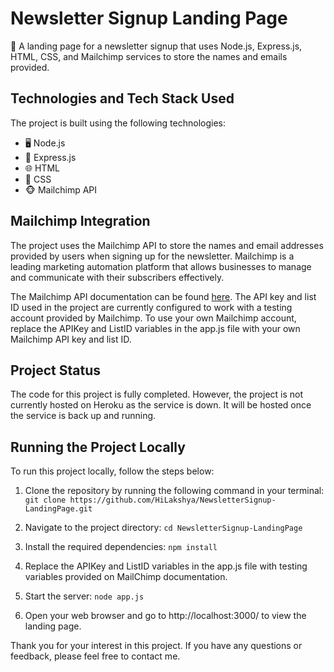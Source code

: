 # Newsletter Signup Landing Page

📰 A landing page for a newsletter signup that uses Node.js, Express.js, HTML, CSS, and Mailchimp services to store the names and emails provided.

## Technologies and Tech Stack Used

The project is built using the following technologies:

- 🖥️ Node.js
- 🚀 Express.js
- 🌐 HTML
- 🎨 CSS
- 🐵 Mailchimp API

## Mailchimp Integration

The project uses the Mailchimp API to store the names and email addresses provided by users when signing up for the newsletter. Mailchimp is a leading marketing automation platform that allows businesses to manage and communicate with their subscribers effectively. 

The Mailchimp API documentation can be found [here](https://mailchimp.com/developer/). The API key and list ID used in the project are currently configured to work with a testing account provided by Mailchimp. To use your own Mailchimp account, replace the APIKey and ListID variables in the app.js file with your own Mailchimp API key and list ID.

## Project Status

The code for this project is fully completed. However, the project is not currently hosted on Heroku as the service is down. It will be hosted once the service is back up and running.

## Running the Project Locally

To run this project locally, follow the steps below:

1. Clone the repository by running the following command in your terminal:   `git clone https://github.com/HiLakshya/NewsletterSignup-LandingPage.git`

2. Navigate to the project directory:    `cd NewsletterSignup-LandingPage`

3. Install the required dependencies:   `npm install`

4. Replace the APIKey and ListID variables in the app.js file with testing variables provided on MailChimp documentation.

5. Start the server:  `node app.js`


6. Open your web browser and go to  http://localhost:3000/  to view the landing page.

Thank you for your interest in this project. If you have any questions or feedback, please feel free to contact me.

